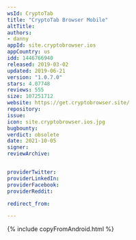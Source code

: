 ```yaml
---
wsId: CryptoTab
title: "CryptoTab Browser Mobile"
altTitle: 
authors:
- danny
appId: site.cryptobrowser.ios
appCountry: us
idd: 1446766940
released: 2019-03-02
updated: 2019-06-21
version: "1.0.7.0"
stars: 4.07748
reviews: 555
size: 107251712
website: https://get.cryptobrowser.site/
repository: 
issue: 
icon: site.cryptobrowser.ios.jpg
bugbounty: 
verdict: obsolete
date: 2021-10-05
signer: 
reviewArchive:


providerTwitter: 
providerLinkedIn: 
providerFacebook: 
providerReddit: 

redirect_from:

---
```


{% include copyFromAndroid.html %}
